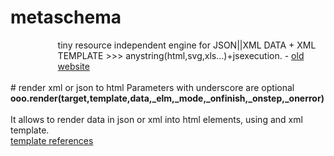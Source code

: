 # metaschema
<div id="supercontainer" style="width:70%%;margin-left:15%">
  tiny resource independent engine for JSON||XML DATA + XML TEMPLATE >>> anystring(html,svg,xls...)+jsexecution.
- <a href="http://www.tipozerozero.com/ooox/" target="_blank">old website</a><br/><br/>
</div>
# render xml or json to html
Parameters with underscore are optional<br/>
<b>ooo.render(target,template,data,_elm,_mode,_onfinish,_onstep,_onerror)</b><br/><br/>
It allows to render data in json or xml into html elements, using and xml template.<br/>
<a href="http://www.tipozerozero.com/ooox/index.htm">template references</a>



